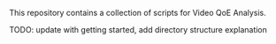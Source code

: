 This repository contains a collection of scripts for Video QoE Analysis.

TODO: update with getting started, add directory structure explanation